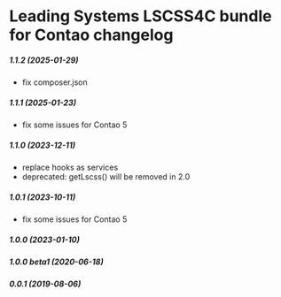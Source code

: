 Leading Systems LSCSS4C bundle for Contao changelog
===========================================

##### 1.1.2 (2025-01-29)
 * fix composer.json

##### 1.1.1 (2025-01-23)
 * fix some issues for Contao 5

##### 1.1.0 (2023-12-11)
 * replace hooks as services
 * deprecated: getLscss() will be removed in 2.0

##### 1.0.1 (2023-10-11)
 * fix some issues for Contao 5

##### 1.0.0 (2023-01-10)

##### 1.0.0 beta1 (2020-06-18)

##### 0.0.1 (2019-08-06)
